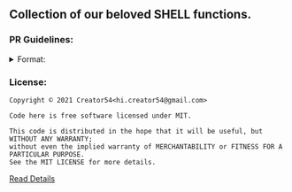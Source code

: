 ## Collection of our beloved SHELL functions.

### PR Guidelines:
<details>
<summary>Format:</summary>
This is how you dropdown.
</details>

### License:
```
Copyright © 2021 Creator54<hi.creator54@gmail.com>

Code here is free software licensed under MIT.

This code is distributed in the hope that it will be useful, but WITHOUT ANY WARRANTY;
without even the implied warranty of MERCHANTABILITY or FITNESS FOR A PARTICULAR PURPOSE.
See the MIT LICENSE for more details.
```
[Read Details](https://github.com/creator54/shell.rc/blob/main/LICENSE)
